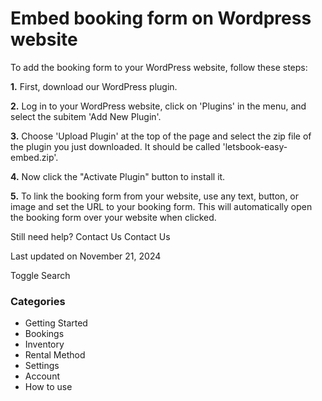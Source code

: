 # Embed booking form on Wordpress website

To add the booking form to your WordPress website, follow these steps:

**1.** First, download our WordPress plugin.

**2.** Log in to your WordPress website, click on 'Plugins' in the menu, and select the subitem 'Add New Plugin'.

**3.** Choose 'Upload Plugin' at the top of the page and select the zip file of the plugin you just downloaded. It should be called 'letsbook-easy-embed.zip'.

**4.** Now click the "Activate Plugin" button to install it.

**5.** To link the booking form from your website, use any text, button, or image and set the URL to your booking form. This will automatically open the booking form over your website when clicked.

Still need help?
Contact Us
Contact Us

Last updated on November 21, 2024

Toggle Search

### Categories

- Getting Started
- Bookings
- Inventory
- Rental Method
- Settings
- Account
- How to use
